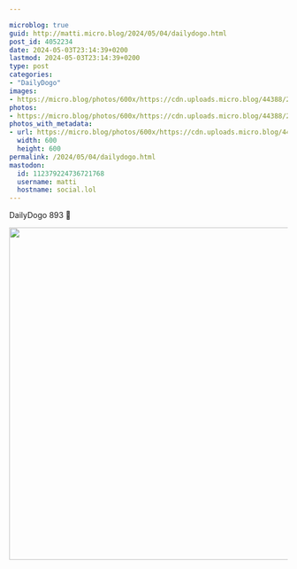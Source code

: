 ```yaml
---

microblog: true
guid: http://matti.micro.blog/2024/05/04/dailydogo.html
post_id: 4052234
date: 2024-05-03T23:14:39+0200
lastmod: 2024-05-03T23:14:39+0200
type: post
categories:
- "DailyDogo"
images:
- https://micro.blog/photos/600x/https://cdn.uploads.micro.blog/44388/2024/817c23c661964447afa2cb2ecc257e6c.jpg
photos:
- https://micro.blog/photos/600x/https://cdn.uploads.micro.blog/44388/2024/817c23c661964447afa2cb2ecc257e6c.jpg
photos_with_metadata:
- url: https://micro.blog/photos/600x/https://cdn.uploads.micro.blog/44388/2024/817c23c661964447afa2cb2ecc257e6c.jpg
  width: 600
  height: 600
permalink: /2024/05/04/dailydogo.html
mastodon:
  id: 112379224736721768
  username: matti
  hostname: social.lol
---
```

DailyDogo 893 🐶

<img src="https://micro.blog/photos/600x/https://blog.martin-haehnel.de/uploads/2024/817c23c661964447afa2cb2ecc257e6c.jpg" width="600" height="600" alt="" />
